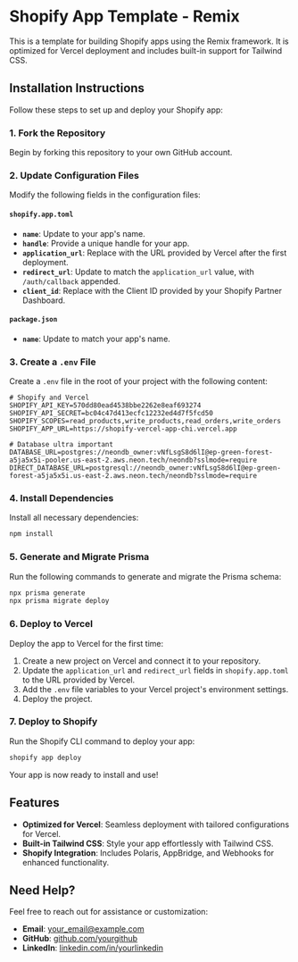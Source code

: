# Shopify App Template - Remix

This is a template for building Shopify apps using the Remix framework. It is optimized for Vercel deployment and includes built-in support for Tailwind CSS.

## Installation Instructions

Follow these steps to set up and deploy your Shopify app:

### 1. Fork the Repository

Begin by forking this repository to your own GitHub account.

### 2. Update Configuration Files

Modify the following fields in the configuration files:

#### `shopify.app.toml`

- **`name`**: Update to your app's name.
- **`handle`**: Provide a unique handle for your app.
- **`application_url`**: Replace with the URL provided by Vercel after the first deployment.
- **`redirect_url`**: Update to match the `application_url` value, with `/auth/callback` appended.
- **`client_id`**: Replace with the Client ID provided by your Shopify Partner Dashboard.

#### `package.json`

- **`name`**: Update to match your app's name.

### 3. Create a `.env` File

Create a `.env` file in the root of your project with the following content:

```env
# Shopify and Vercel
SHOPIFY_API_KEY=570dd80ead4538bbe2262e8eaf693274
SHOPIFY_API_SECRET=bc04c47d413ecfc12232ed4d7f5fcd50
SHOPIFY_SCOPES=read_products,write_products,read_orders,write_orders
SHOPIFY_APP_URL=https://shopify-vercel-app-chi.vercel.app

# Database ultra important
DATABASE_URL=postgres://neondb_owner:vNfLsgS8d6lI@ep-green-forest-a5ja5x5i-pooler.us-east-2.aws.neon.tech/neondb?sslmode=require
DIRECT_DATABASE_URL=postgresql://neondb_owner:vNfLsgS8d6lI@ep-green-forest-a5ja5x5i.us-east-2.aws.neon.tech/neondb?sslmode=require
```

### 4. Install Dependencies

Install all necessary dependencies:

```bash
npm install
```

### 5. Generate and Migrate Prisma

Run the following commands to generate and migrate the Prisma schema:

```bash
npx prisma generate
npx prisma migrate deploy
```

### 6. Deploy to Vercel

Deploy the app to Vercel for the first time:

1. Create a new project on Vercel and connect it to your repository.
2. Update the `application_url` and `redirect_url` fields in `shopify.app.toml` to the URL provided by Vercel.
3. Add the `.env` file variables to your Vercel project's environment settings.
4. Deploy the project.

### 7. Deploy to Shopify

Run the Shopify CLI command to deploy your app:

```bash
shopify app deploy
```

Your app is now ready to install and use!

## Features

- **Optimized for Vercel**: Seamless deployment with tailored configurations for Vercel.
- **Built-in Tailwind CSS**: Style your app effortlessly with Tailwind CSS.
- **Shopify Integration**: Includes Polaris, AppBridge, and Webhooks for enhanced functionality.

## Need Help?

Feel free to reach out for assistance or customization:

- **Email**: [your_email@example.com](mailto:your_email@example.com)
- **GitHub**: [github.com/yourgithub](https://github.com/yourgithub)
- **LinkedIn**: [linkedin.com/in/yourlinkedin](https://linkedin.com/in/yourlinkedin)
